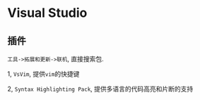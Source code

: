 # Visual Studio

## 插件

`工具->拓展和更新->联机`, 直接搜索包.

1, `VsVim`, 提供`vim`的快捷键

2, `Syntax Highlighting Pack`, 提供多语言的代码高亮和片断的支持

